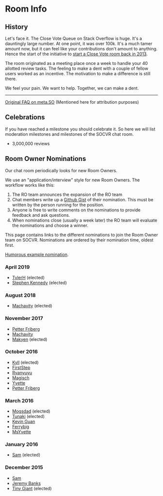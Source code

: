 # Room Info

## <a id="history" href="#history" class="hover-visible"></a>History

Let's face it. The Close Vote Queue on Stack Overflow is huge. It's a dauntingly large number. At one point, it was over 100k. It's a much tamer amount now, but it can feel like your contributions don't amount to anything. Hence the start of the
initiative to [start a Close Vote room back in 2013](http://meta.stackoverflow.com/a/251956).

The room originated as a meeting place once a week to handle your 40 allotted review tasks. The feeling to make a dent with a couple of fellow users worked as an incentive. The motivation to make a difference is still there.

We feel your pain. We want to help. Together, we can make a dent.

----

[Original FAQ on meta.SO](http://meta.stackoverflow.com/q/251955/3933332) (Mentioned here for attribution purposes) 

## <a id="celebrations" href="#celebrations" class="hover-visible"></a>Celebrations

If you have reached a milestone you should celebrate it. So here we will list moderation milestones and milestones of the SOCVR chat room.


 - 3,000,000 reviews

## <a id="nominations" href="#nominations" class="hover-visible"></a>Room Owner Nominations

Our chat room periodically looks for new Room Owners.

We use an "application/interview" style for new Room Owners. The workflow works like this:

1. The RO team announces the expansion of the RO team
2. Chat members write up a [Github Gist](https://gist.github.com/) of their nomination. This must be written by the person running for the position.
3. Anyone is free to write comments on the nominations to provide feedback and ask questions.
4. When nominations close (usually a week later) the RO team will evaluate the nominations and choose a winner.

This page contains links to the different nominations to join the Room Owner team on SOCVR. Nominations are ordered by their nomination time, oldest first.

[Humorous example nomination](https://gist.github.com/CloseyV1/bfc36ae0c8e58153b067).

### <a id="nominations-2019-04" href="#nominations-2019-04" class="hover-visible"></a>April 2019
- [TylerH](https://gist.github.com/Tyler-H/3835541aa664f739c9b1c030729f0d12) (elected)
- [Stephen Kennedy](https://gist.github.com/kingboyk/6a2286f188d71e6102ab519e76d4fd26) (elected)

### <a id="nominations-2018-08" href="#nominations-2018-08" class="hover-visible"></a>August 2018
- [Machavity](https://gist.github.com/machavity/90be270bc1d154d4b1d5cd9cd08d5747) (elected)

### <a id="nominations-2017-11" href="#nominations-2017-11" class="hover-visible"></a>November 2017
- [Petter Friberg](https://gist.github.com/jdd-software/5f6e6dc8f1e4a17c537945c684c62221)
- [Machavity](https://gist.github.com/machavity/ea0cf9346eb20ee37305dd86f8e8ce23)
- [Makyen](https://gist.github.com/makyen/1aba029d8cc493de300ff293d77d5bf2) (elected)

### <a id="nominations-2016-10" href="#nominations-2016-10" class="hover-visible"></a>October 2016
- [Kyll](https://gist.github.com/Aralun/b9dc9e32c02ab26ffeae806a276d1276) (elected)
- [FirstStep](https://gist.github.com/KhalilLTU/d1d76d0a8c91b46397883d1b4a3b4f94)
- [Ryanyuyu](https://gist.github.com/ryanyuyu/d97ac3f0271763daf7c988bc331a7954)
- [Magisch](https://gist.github.com/magisch/fb524864f23dcfb8fe6910e92bb7a8db)
- [Yvette](https://gist.github.com/yvettec/6ea301bbad3eb2e85d909e9db4ecc768)
- [Petter Friberg](https://gist.github.com/jdd-software/f55537155b95a3d0695fde767c0ef669)

### <a id="nominations-2016-03" href="#nominations-2016-03" class="hover-visible"></a>March 2016
- [Mogsdad](https://gist.github.com/mogsdad/c22cbb03cb7de02838cb) (elected)
- [Tunaki](https://gist.github.com/Tunaki/d9e140f6ef7c64997ead) (elected)
- [Kevin Guan](https://gist.github.com/K-Guan/d5b3b26b708a9ad94c35)
- [Ferrybig](https://gist.github.com/ferrybig/f54a1f66f02924f54b0e)
- [MsYvette](https://gist.github.com/yvettec/dc2e0f5882b8500e212b)

### <a id="nominations-2016-01" href="#nominations-2016-01" class="hover-visible"></a>January 2016
- [Sam](https://gist.github.com/ArcticEcho/117b70de67dadd532980) (elected)


### <a id="nominations-2015-12" href="#nominations-2015-12" class="hover-visible"></a>December 2015

- [Sam](https://gist.github.com/ArcticEcho/b5f51feff9ce4567e0dd)  
- [Jeremy Banks](https://gist.github.com/anonymous/9a970ee7e22b3f62beb1)
- [Tiny Giant](https://gist.github.com/Tiny-Giant/43b6bf1e2660bfd9de25) (elected)

<!-- put bullet point entries here in the form:

- [Person Name](link to gist)
  
-->
